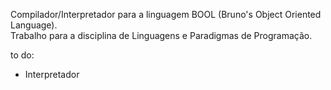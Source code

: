 Compilador/Interpretador para a linguagem BOOL (Bruno's Object Oriented Language).  
Trabalho para a disciplina de Linguagens e Paradigmas de Programação.

to do:
- Interpretador
